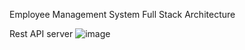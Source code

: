 Employee Management System Full Stack
Architecture

Rest API server
![image](https://github.com/user-attachments/assets/20971147-c2cb-4d8c-b1dd-ef95883aea07)

